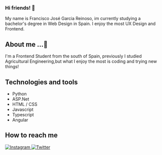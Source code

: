 ### Hi friends! 👋
My name is Francisco José Garcia Reinoso, im currently studying a bachelor's degree in Web Design in Spain. I enjoy the most UX Design and Frontend.

 ## About me ...🌱
 I'm a Frontend Student from the south of Spain, previously I studied Agricultural Engineering,but what I enjoy the most is coding and trying new things!

## Technologies and tools
* Python
* ASP.Net
* HTML / CSS
* Javascript
* Typescript
* Angular
## How to reach me
<a href="https://instagram.com/fjreinoso">
 <img src="https://img.shields.io/badge/Instagram-%23E4405F.svg?style=for-the-badge&logo=Instagram&logoColor=white" alt="Instagram" data-canonical-src="https://img.shields.io/badge/Instagram-@fjreinoso-E4405F?style=for-the-badge&amp;logo=instagram&amp;logoColor=white&amp;labelColor=101010" style="max-width: 100%;">
 </a>
<a href="https://x.com/FjReinoso">
 <img src="https://img.shields.io/badge/Twitter-@fjreinoso-1DA1F2?style=for-the-badge&amp;logo=twitter&amp;logoColor=white&amp;labelColor=101010" alt="Twitter" data-canonical-src="https://img.shields.io/badge/Twitter-@fjreinoso-1DA1F2?style=for-the-badge&amp;logo=twitter&amp;logoColor=white&amp;labelColor=101010" style="max-width: 100%;">
</a>
<!--
**FjReinoso/FjReinoso** is a ✨ _special_ ✨ repository because its `README.md` (this file) appears on your GitHub profile.

Here are some ideas to get you started:

- 🔭 I’m currently working on ...
- 🌱 I’m currently learning ...
- 👯 I’m looking to collaborate on ...
- 🤔 I’m looking for help with ...
- 💬 Ask me about ...
- 📫 How to reach me: ...
- 😄 Pronouns: ...
- ⚡ Fun fact: ...
-->
